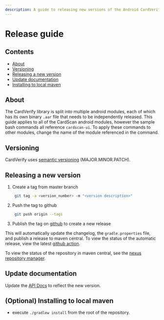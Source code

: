 ```yaml
---
description: A guide to releasing new versions of the Android CardVerify SDK.
---
```


# Release guide

## Contents

* [About](release-guide.md#about)
* [Versioning](release-guide.md#versioning)
* [Releasing a new version](release-guide.md#releasing-a-new-version)
* [Update documentation](release-guide.md#update-documentation)
* [Installing to local maven](release-guide.md#optional-installing-to-local-maven)

## About

The CardVerify library is split into multiple android modules, each of which has its own binary `.aar` file that needs to be independently released. This guide applies to all of the CardScan android modules, however the sample bash commands all reference `cardscan-ui`. To apply these commands to other modules, change the name of the module referenced in the command.

## Versioning

CardVerify uses [semantic versioning](https://semver.org/) \(MAJOR.MINOR.PATCH\).

## Releasing a new version

1. Create a tag from master branch

   ```bash
    git tag -a <version_number> -m "<version description>"
   ```

2. Push the tag to github

   ```bash
    git push origin --tags
   ```

3. Publish the tag on [github](https://github.com/getbouncer/cardverify-android/releases) to create a new release

This will automatically update the changelog, the `gradle.properties` file, and publish a release to maven central. To view the status of the automatic release, view the latest [github action](https://github.com/getbouncer/cardverify-android/actions?query=event%3Arelease).

To view the status of the repository in maven central, see the [nexus repository manager](https://s01.oss.sonatype.org/).

## Update documentation

Update the [API Docs](https://github.com/getbouncer/apidocs/blob/master/card-verify/android-integration-guide/README.md) to reflect the new version.

## \(Optional\) Installing to local maven

* execute `./gradlew install` from the root of the repository.

